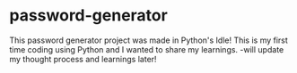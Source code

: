 # password-generator
This password generator project was made in Python's Idle! This is my first time coding using Python and I wanted to share my learnings. 
-will update my thought process and learnings later!
